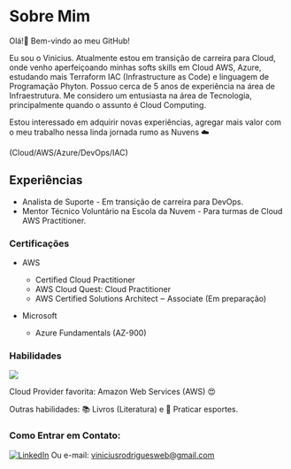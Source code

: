 # Sobre Mim

Olá!👋 Bem-vindo ao meu GitHub! 

Eu sou o Vinicius. Atualmente estou em transição de carreira para Cloud, onde venho aperfeiçoando minhas softs skills em Cloud AWS, Azure, estudando mais Terraform IAC (Infrastructure as Code) e linguagem de Programação Phyton. Possuo cerca de 5 anos de experiência na área de Infraestrutura. Me considero um entusiasta na área de Tecnologia, principalmente quando o assunto é Cloud Computing.

Estou interessado em adquirir novas experiências, agregar mais valor com o meu trabalho nessa linda jornada rumo as Nuvens ☁️

(Cloud/AWS/Azure/DevOps/IAC)

## Experiências
- Analista de Suporte - Em transição de carreira para DevOps.
- Mentor Técnico Voluntário na Escola da Nuvem - Para turmas de Cloud AWS Practitioner.

### Certificações

- AWS
  - Certified Cloud Practitioner
  - AWS Cloud Quest: Cloud Practitioner
  - AWS Certified Solutions Architect ‒ Associate (Em preparação)
  
- Microsoft
    - Azure Fundamentals (AZ-900)

### Habilidades

<p align="left">
  <a href="https://skillicons.dev">
    <img src="https://skillicons.dev/icons?i=aws,azure,github,linux,vscode,html,css" />
  </a>
</p>

Cloud Provider favorita: Amazon Web Services (AWS) 😍

Outras habilidades: 📚 Livros (Literatura) e 🏃 Praticar esportes.

### Como Entrar em Contato:

[![LinkedIn](https://img.shields.io/badge/linkedin-%230077B5.svg?&style=for-the-badge&logo=linkedin&logoColor=white)](https://www.https://linkedin.com/in/viniciusbrito-07778/)
Ou e-mail: viniciusrodriguesweb@gmail.com



